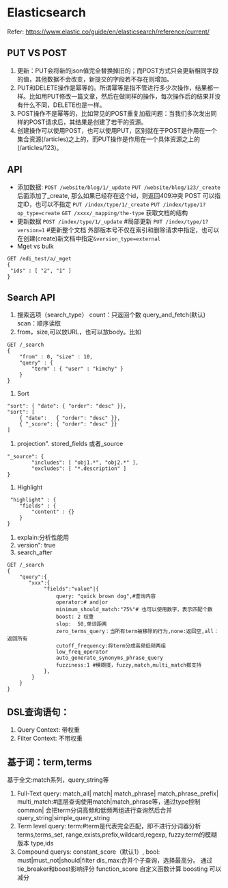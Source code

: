 # Elasticsearch
Refer: https://www.elastic.co/guide/en/elasticsearch/reference/current/
## PUT VS POST
1. 更新：PUT会将新的json值完全替换掉旧的；而POST方式只会更新相同字段的值，其他数据不会改变，新提交的字段若不存在则增加。
2. PUT和DELETE操作是幂等的。所谓幂等是指不管进行多少次操作，结果都一样。比如用PUT修改一篇文章，然后在做同样的操作，每次操作后的结果并没有什么不同，DELETE也是一样。
3. POST操作不是幂等的，比如常见的POST重复加载问题：当我们多次发出同样的POST请求后，其结果是创建了若干的资源。
4. 创建操作可以使用POST，也可以使用PUT，区别就在于POST是作用在一个集合资源(/articles)之上的，而PUT操作是作用在一个具体资源之上的(/articles/123)。

## API
- 添加数据: 
    `POST /website/blog/1/_update`
    `PUT /website/blog/123/_create` 后面添加了_create, 那么如果已经存在这个id，则返回409冲突
    POST 可以指定ID，也可以不指定
    `PUT /index/type/1/_create`
    `PUT /index/type/1?op_type=create`
    `GET /xxxx/_mapping/the-type`  获取文档的结构
- 更新数据
    `POST /index/type/1/_update` #局部更新
    `PUT /index/type/1?version=1` #更新整个文档
    外部版本号不仅在索引和删除请求中指定，也可以在创建(create)新文档中指定`&version_type=external`
- Mget vs bulk
```
GET /edi_test/a/_mget
{
 "ids" : [ "2", "1" ]
}
```

## Search API
1. 搜索选项（search_type）
count：只返回个数
query_and_fetch(默认)
scan：顺序读取
1. from，size,可以放URL，也可以放body。比如
```
GET /_search
{
    "from" : 0, "size" : 10,
    "query" : {
        "term" : { "user" : "kimchy" }
    }
}
```
1. Sort
```
"sort": { "date": { "order": "desc" }},
"sort": [
    { "date":   { "order": "desc" }},
    { "_score": { "order": "desc" }}
]
```
1. projection". stored_fields 或者_source
```
"_source": {
        "includes": [ "obj1.*", "obj2.*" ],
        "excludes": [ "*.description" ]
}
```
1. Highlight
```
 "highlight" : {
    "fields" : {
        "content" : {}
    }
}
```
1. explain:分析性能用
1. version": true
1. search_after
```
GET /_search
{
    "query":{
       "xxx":{
            "fields":"value"|{
                query: "quick brown dog",#查询内容
                operator:# and|or
                minimum_should_match:"75%"# 也可以使用数字，表示匹配个数
                boost: 2 权重
                slop:  50,单词距离
                zero_terms_query：当所有term被移除的行为,none:返回空,all：返回所有
                cutoff_frequency:将term分成高频低频两组
                low_freq_operator
                auto_generate_synonyms_phrase_query
                fuzziness:1 #模糊度，fuzzy,match,multi_match都支持
            },
        }
    }
}
```
## DSL查询语句：
1. Query Context: 带权重
2. Filter Context: 不带权重
## 基于词：term,terms
基于全文:match系列，query_string等
1. Full-Text query: 
    match_all|
    match|
    match_phrase|
    match_phrase_prefix|
    multi_match:#底层查询使用match|match_phrase等，通过type控制
    common| 会把term分词高频和低频两组进行查询然后合并
    query_string|simple_query_string
2. Term level query: 
    term:#term是代表完全匹配，即不进行分词器分析
    terms,terms_set,
    range,exists,prefix,wildcard,regexp,
    fuzzy:term的模糊版本
    type,ids
3. Compound querys: 
    constant_score（默认1）,
    bool: must|must_not|should|filter
    dis_max:合并个子查询，选择最高分。 通过tie_breaker和boost影响评分
    function_score 自定义函数计算
    boosting 可以减分
